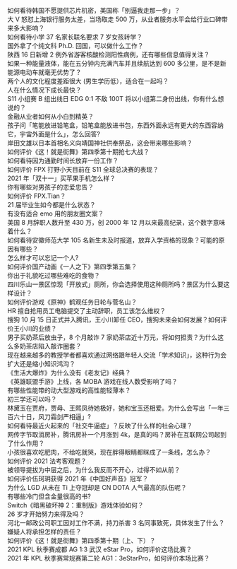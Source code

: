 如何看待韩国不愿提供芯片机密，美国称「别逼我走那一步」？  
大 V 怒怼上海银行服务太差，当场取走 500 万，从业者服务水平会给行业口碑带来多大影响？  
如何看待小学 37 名家长联名要求 7 岁女孩转学？  
国外拿了个纯文科 Ph.D. 回国，可以做什么工作？  
陕西 16 日新增 2 例外省游客核酸检测阳性病例，还有哪些信息值得关注？  
如果一种能量液体，能在五分钟内充满汽车并且续航达到 600 多公里，是不是新能源电动车就毫无优势了？  
两个人的文化程度差距很大 (男生学历低），适合在一起吗？  
人在什么情况下成长最快？  
S11 小组赛 B 组出线日 EDG 0:1 不敌 100T 将以小组第二身份出线，你有什么想说的？  
金融从业者如何从小白到精英？  
孩子问「笔能放进铅笔盒，铅笔盒能放进书包，东西外面永远有更大的东西容纳它，宇宙外面是什么」，怎么回答?  
岸田文雄以日本首相名义向靖国神社供奉祭品，这会带来哪些影响？  
如何评价《这！就是街舞》第四季第十期抢七大战？  
如何看待因为通勤时间长放弃一份工作？  
如何评价 FPX 打野小天目前在 S11 全球总决赛的表现？  
2021 年「双十一」买苹果手机怎么样？  
你有哪些对男孩子的恋爱忠告？  
如何评价 FPX.Tian？  
21 届毕业生如今都是什么状态？  
有没有适合 emo 用的朋友圈文案？  
美国 8 月辞职人数升至 430 万，创 2000 年 12 月以来最高纪录，这个数字意味着什么？  
如何看待安徽师范大学 105 名新生未及时报道，放弃入学资格的现象？可能的原因有哪些？  
怎么样才可以忘记一个人?  
如何评价国产动画《一人之下》第四季第五集？  
你出于礼貌吃过哪些难吃的食物？  
四川乐山一景区惊现「开放式」厕所，你会选择使用这种厕所吗？景区为什么要这样设计？  
如何评价游戏《原神》鹤观任务日轮与菅名山？  
HR 擅自抢用员工电脑提交了主动辞职，员工该怎么维权？  
搜狗 10 月 15 日正式并入腾讯，王小川卸任 CEO，搜狗未来会如何发展？如何评价王小川的业绩？  
男子买奶茶后放虫子，8 个月敲诈 7 家奶茶店近十万元，将如何担责？为什么这么多奶茶店陷入敲诈圈套？  
现在越来越多的教授学者都喜欢通过网络跟年轻人交流「学术知识」，这种行为会扩大还是缩小知识鸿沟？  
《生活大爆炸》为什么没有《老友记》经典？  
《英雄联盟手游》上线，各 MOBA 游戏在线人数受影响了吗？  
有哪些性能带的动大型游戏的高性能轻薄本？  
初三学还可以吗？  
林黛玉在贾府，贾母、王熙凤待她极好，她和宝玉还相爱。为什么会写出「一年三百六十日，风刀霜剑严相逼」?  
如何看待最近火起来的「社交牛逼症」？反映了什么样的社会心理？  
网传字节取消房补，腾讯房补一个月涨到 4k，是真的吗？房补在互联网公司起到了什么作用？  
小孩很喜欢吃肥肉，不给吃就哭，现在胖得眼睛都眯成了一条线，怎么办？  
如何评价 2021 法考客观题？  
被领导提拔为中层之后，为什么我反而不开心，过得不如从前？  
如何评价伍珂玥获得 2021 年《中国好声音》冠军？  
为什么 LGD 从未在 Ti 上夺冠却是 CN DOTA 人气最高的队伍呢？  
有哪些冷门但含金量很高的书?  
Switch《暗黑破坏神 2：重制版》游戏体验如何？  
26 岁才开始努力来得及吗？  
河北一邮政公司职工因对工作不满，持刀杀害 3 名同事致死，具体发生了什么？嫌疑人将承担怎样的责任？  
如何评价《这！就是街舞》第四季第十期（上、下）？  
2021 KPL 秋季赛成都 AG 1:3 武汉 eStar Pro，如何评价这场比赛？  
2021 年 KPL 秋季赛常规赛第二轮 AG1：3eStarPro，如何评价本场比赛？  
